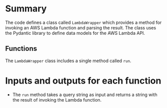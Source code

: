# Summary
The code defines a class called `LambdaWrapper` which provides a method for invoking an AWS Lambda function and parsing the result. The class uses the Pydantic library to define data models for the AWS Lambda API.

## Functions
The `LambdaWrapper` class includes a single method called `run`.

# Inputs and outputs for each function
- The `run` method takes a query string as input and returns a string with the result of invoking the Lambda function.

